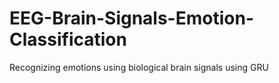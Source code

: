 # EEG-Brain-Signals-Emotion-Classification
Recognizing emotions using biological brain signals using GRU
